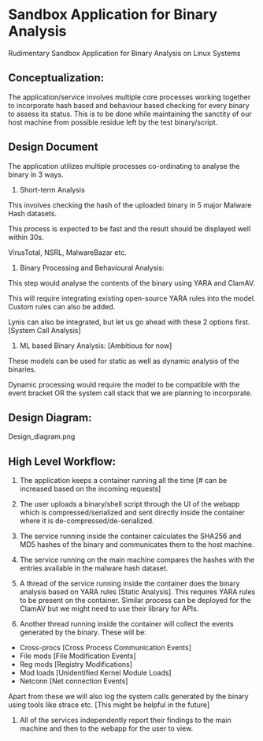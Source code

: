 # Sandbox Application for Binary Analysis
Rudimentary Sandbox Application for Binary Analysis on Linux Systems

## Conceptualization:

The application/service involves multiple core processes working together to incorporate hash based and behaviour based checking for every binary to assess its status.
This is to be done while maintaining the sanctity of our host machine from possible residue left by the test binary/script.

## Design Document

The application utilizes multiple processes co-ordinating to analyse the binary in 3 ways.

1. Short-term Analysis

This involves checking the hash of the uploaded binary in 5 major Malware Hash datasets.

This process is expected to be fast and the result should be displayed well within 30s.

VirusTotal, NSRL, MalwareBazar etc.

1. Binary Processing and Behavioural Analysis:

This step would analyse the contents of the binary using YARA and ClamAV.

This will require integrating existing open-source YARA rules into the model. Custom rules can also be added.

Lynis can also be integrated, but let us go ahead with these 2 options first. [System Call Analysis]

1. ML based Binary Analysis: [Ambitious for now]

These models can be used for static as well as dynamic analysis of the binaries.

Dynamic processing would require the model to be compatible with the event bracket OR the system call stack that we are planning to incorporate.

## Design Diagram:
Design_diagram.png

## High Level Workflow:

1. The application keeps a container running all the time [# can be increased based on the incoming requests]

1. The user uploads a binary/shell script through the UI of the webapp which is compressed/serialized and sent directly inside the container where it is de-compressed/de-serialized.

1. The service running inside the container calculates the SHA256 and MD5 hashes of the binary and communicates them to the host machine.

1. The service running on the main machine compares the hashes with the entries available in the malware hash dataset.

1. A thread of the service running inside the container does the binary analysis based on YARA rules [Static Analysis]. This requires YARA rules to be present on the container. Similar process can be deployed for the ClamAV but we might need to use their library for APIs.

1. Another thread running inside the container will collect the events generated by the binary. These will be:

-   Cross-procs [Cross Process Communication Events]
-   File mods [File Modification Events]
-   Reg mods [Registry Modifications]
-   Mod loads [Unidentified Kernel Module Loads]
-   Netconn [Net connection Events]

Apart from these we will also log the system calls generated by the binary using tools like strace etc. [This might be helpful in the future]

1. All of the services independently report their findings to the main machine and then to the webapp for the user to view.
